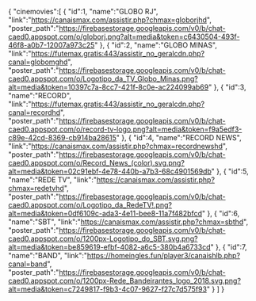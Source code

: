 {
	"cinemovies":[
		{
			"id":1,
			"name":"GLOBO RJ",
			"link":"https://canaismax.com/assistir.php?chmax=globorjhd",
			"poster_path":"https://firebasestorage.googleapis.com/v0/b/chat-caed0.appspot.com/o/globorj.png?alt=media&token=c6430504-493f-46f8-a0b7-12007a973c25"
		},
		{
			"id":2,
			"name":"GLOBO MINAS",
			"link":"https://futemax.gratis:443/assistir_no_geralcdn.php?canal=globomghd",
			"poster_path":"https://firebasestorage.googleapis.com/v0/b/chat-caed0.appspot.com/o/Logotipo_da_TV_Globo_Minas.png?alt=media&token=10397c7a-8cc7-421f-8c0e-ac224099ab69"
		},
		{
			"id":3,
			"name":"RECORD",
			"link":"https://futemax.gratis:443/assistir_no_geralcdn.php?canal=recordhd",
			"poster_path":"https://firebasestorage.googleapis.com/v0/b/chat-caed0.appspot.com/o/record-tv-logo.png?alt=media&token=f9a5edf3-c89e-42cd-8369-cb914ba28615"
		},
		{
			"id":4,
			"name":"RECORD NEWS",
			"link":"https://canaismax.com/assistir.php?chmax=recordnewshd",
			"poster_path":"https://firebasestorage.googleapis.com/v0/b/chat-caed0.appspot.com/o/Record_News_(color).svg.png?alt=media&token=02c91ebf-4e78-440b-a7b3-68c4901569db"
		},
		{
			"id":5,
			"name":"REDE TV",
			"link":"https://canaismax.com/assistir.php?chmax=redetvhd",
			"poster_path":"https://firebasestorage.googleapis.com/v0/b/chat-caed0.appspot.com/o/Logotipo_da_RedeTV!.png?alt=media&token=0df6109c-ada3-4e11-bee8-11a7f482bfcd"
		},
		{
			"id":6,
			"name":"SBT",
			"link":"https://canaismax.com/assistir.php?chmax=sbthd",
			"poster_path":"https://firebasestorage.googleapis.com/v0/b/chat-caed0.appspot.com/o/1200px-Logotipo_do_SBT.svg.png?alt=media&token=be859619-efbf-4082-a6c5-380b4a6733cd"
		},
		{
			"id":7,
			"name":"BAND",
			"link":"https://homeingles.fun/player3/canaishlb.php?canal=band",
			"poster_path":"https://firebasestorage.googleapis.com/v0/b/chat-caed0.appspot.com/o/1200px-Rede_Bandeirantes_logo_2018.svg.png?alt=media&token=c7249817-f9b3-4c07-9627-f27c7d575f93"
		}
	]
}
